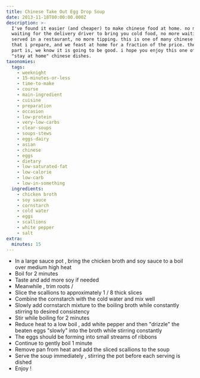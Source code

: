 ```yaml
---
title: Chinese Take Out Egg Drop Soup
date: 2013-11-18T00:00:00.000Z
description: >-
  I've found it easier (and cheaper) to make chinese food at home. no more
  waiting for the delivery driver to bring you cold food, no more waiting to be
  served in a restaurant, no more tipping. this is one of many chinese recipes
  that i prepare, and we feast at home for a fraction of the price. the best
  part is, we know it is going to be good. i hope you enjoy this one of my many
  "stay at home" chinese dishes.
taxonomies:
  tags:
    - weeknight
    - 15-minutes-or-less
    - time-to-make
    - course
    - main-ingredient
    - cuisine
    - preparation
    - occasion
    - low-protein
    - very-low-carbs
    - clear-soups
    - soups-stews
    - eggs-dairy
    - asian
    - chinese
    - eggs
    - dietary
    - low-saturated-fat
    - low-calorie
    - low-carb
    - low-in-something
  ingredients:
    - chicken broth
    - soy sauce
    - cornstarch
    - cold water
    - eggs
    - scallions
    - white pepper
    - salt
extra:
  minutes: 15
---
```

 - In a large sauce pot , bring the chicken broth and soy sauce to a boil over medium high heat
 - Boil for 2 minutes
 - Taste and add more soy if needed
 - Meanwhile , trim roots /
 - Slice the scallions to approximately 1 / 8 thick slices
 - Combine the cornstarch with the cold water and mix well
 - Slowly add cornstarch mixture to the boiling broth while constantly stirring to desired consistency
 - Stir while boiling for 2 minutes
 - Reduce heat to a low boil , add white pepper and then "drizzle" the beaten eggs "slowly" into the broth while stirring constantly
 - The eggs should be forming into small streams of ribbons
 - Continue to gently boil 1 minute
 - Remove pan from heat and add the sliced scallions to the soup
 - Serve the soup immediately , stirring the pot before each serving is dished
 - Enjoy !
